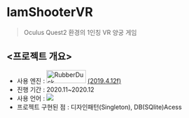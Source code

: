IamShooterVR
==============
>Oculus Quest2 환경의 1인칭 VR 양궁 게임   

## <프로젝트 개요>


- 사용 엔진 : <img src="https://upload.wikimedia.org/wikipedia/commons/thumb/1/19/Unity_Technologies_logo.svg/1280px-Unity_Technologies_logo.svg.png" width="90px" height="30px" title="unity_image" alt="RubberDuck"></img> [(2019.4.12f)](https://unity3d.com/unity/whats-new/2019.4.12, "2019.4.12 link")   
- 진행 기간 : 2020.11~2020.12   
- 사용 언어 : <img src="https://img.shields.io/badge/C Sharp-239120?style=flat-square&logo=C Sharp&logoColor=white"/></a>   
- 프로젝트 구현된 점 : 디자인패턴(Singleton), DB(SQlite)Acess  

